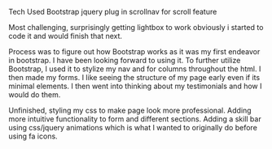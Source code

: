 Tech Used
  Bootstrap jquery plug in scrollnav for scroll feature

  Most challenging, surprisingly getting lightbox to work obviously
  i started to code it and would finish that next.

  Process was to figure out how Bootstrap works as it was my first endeavor in
  bootstrap. I have been looking forward to using it. To further utilize Bootstrap,
  I used it to stylize my nav and for columns throughout the html. I then made my forms.
  I like seeing the structure of my page early even if its minimal elements.
I then went into thinking about my testimonials and how I would do them.


  Unfinished, styling my css to make page look more professional. Adding more
  intuitive functionality to form and different sections. Adding a skill bar
  using css/jquery animations which is what I wanted to originally do before using fa icons.
